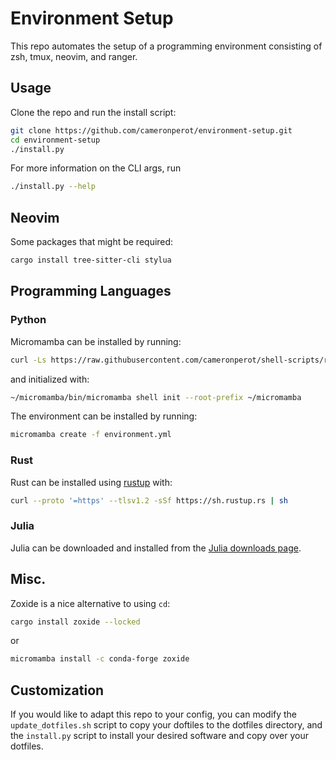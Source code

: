# Environment Setup
This repo automates the setup of a programming environment consisting of zsh, tmux, neovim, and ranger.

## Usage
Clone the repo and run the install script:
```bash
git clone https://github.com/cameronperot/environment-setup.git
cd environment-setup
./install.py
```
For more information on the CLI args, run
```bash
./install.py --help
```

## Neovim
Some packages that might be required:
```bash
cargo install tree-sitter-cli stylua
```

## Programming Languages
### Python
Micromamba can be installed by running:
```bash
curl -Ls https://raw.githubusercontent.com/cameronperot/shell-scripts/refs/heads/master/scripts/install_micromamba.sh | bash
```
and initialized with:
```bash
~/micromamba/bin/micromamba shell init --root-prefix ~/micromamba
```
The environment can be installed by running:
```bash
micromamba create -f environment.yml
```

### Rust
Rust can be installed using [rustup](https://rustup.rs/) with:
```bash
curl --proto '=https' --tlsv1.2 -sSf https://sh.rustup.rs | sh
```

### Julia
Julia can be downloaded and installed from the [Julia downloads page](https://julialang.org/downloads/).

## Misc.
Zoxide is a nice alternative to using `cd`:
```bash
cargo install zoxide --locked
```
or
```bash
micromamba install -c conda-forge zoxide
```

## Customization
If you would like to adapt this repo to your config, you can modify the `update_dotfiles.sh` script to copy your doftiles to the dotfiles directory, and the `install.py` script to install your desired software and copy over your dotfiles.
